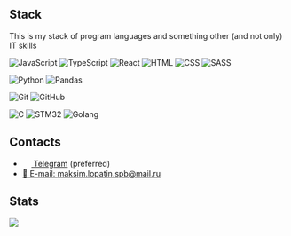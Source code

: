 ## Stack
This is my stack of program languages and something other (and not only) IT skills


![JavaScript](https://img.shields.io/badge/-JavaScript-F7DF1E?logo=javascript&logoColor=white&style=flat-square)
![TypeScript](https://img.shields.io/badge/-TypeScript-3178C6?logo=typescript&logoColor=white&style=flat-square) 
![React](https://img.shields.io/badge/-React-3178C6?logo=react&logoColor=white&style=flat-square) 
![HTML](https://img.shields.io/badge/-HTML-%23de4b25?logo=html5&logoColor=white&style=flat-square) 
![CSS](https://img.shields.io/badge/-CSS-%230174b8?logo=css3&logoColor=white&style=flat-square)
![SASS](https://img.shields.io/badge/-SASS-CD6090?logo=sass&logoColor=white&style=flat-square) 

![Python](https://img.shields.io/badge/-Python-3572a5?style=flat-square&logo=python&logoColor=white)
![Pandas](https://img.shields.io/badge/-Pandas-150458?style=flat-square&logo=pandas&logoColor=white)

![Git](https://img.shields.io/badge/-Git-%23ea4f32?logo=git&logoColor=white&style=flat-square)
![GitHub](https://img.shields.io/badge/-GitHub-24292E?style=flat-square&logo=github&logoColor=white)

![C](https://img.shields.io/badge/-C-58A9AA?logo=c&logoColor=white&style=flat-square) 
![STM32](https://img.shields.io/badge/-STM32-03234B?style=flat-square&logo=stmicroelectronics&logoColor=white)
![Golang](https://img.shields.io/badge/-Golang-3178C6?logo=go&logoColor=white&style=flat-square) 

## Contacts
- <a href="https://t.me/maksimioX"><img src="https://upload.wikimedia.org/wikipedia/commons/thumb/8/82/Telegram_logo.svg/768px-Telegram_logo.svg.png" width=16 height=16 align="center" /> Telegram</a> (preferred)
- <a href="mailto:maksim.lopatin.spb@mail.ru">📩 E-mail: maksim.lopatin.spb@mail.ru</a>

## Stats
<img src="https://github-readme-stats.vercel.app/api?username=maksimio&show_icons=true&count_private=true">